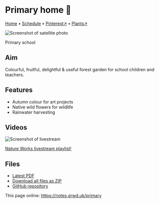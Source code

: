 # Primary home 🏡

[Home](https://notes.grwd.uk/primary) • [Schedule](https://notes.grwd.uk/template-schedule) • [Pinterest↗](https://pinterest.co.uk/NatureWorksGarden/primary) • [Plants↗](https://bit.ly/primary-plants)

![Screenshot of satellite photo](https://res.cloudinary.com/growdigital/image/upload/w_320/v1639577757/primary/satellite.jpg)

Primary school

## Aim

Colourful, fruitful, delightful & useful forest garden for school children and teachers.

## Features

* Autumn colour for art projects
* Native wild flowers for wildlife
* Rainwater harvesting

## Videos

![Screenshot of livestream](https://res.cloudinary.com/growdigital/image/upload/w_320/v1638362351/clifftop/clifftop-livestream.jpg)

[Nature Works livestream playlist!](https://www.youtube.com/c/natureworksgarden)

## Files

* [Latest PDF](https://github.com/growdigital/primary/blob/main/primary.pdf)
* [Download all files as ZIP](https://github.com/growdigital/primary/archive/refs/heads/main.zip)
* [GitHub repository](https://github.com/growdigital/primary)

This page online: <https://notes.grwd.uk/primary>
